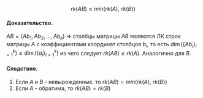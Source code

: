 $$rk(AB) \leq min(rk(A),\ rk(B))$$

#### Доказательство.

$AB = (Ab_1, Ab_2, \dots, Ab_k)$ $\Rightarrow$ столбцы матрицы $AB$ являются ЛК строк матрицы $A$ с коэффициентами координат столбцов $b_i$, то есть $\dim(\{Ab_i\}_{i=1}^k) \leq \dim(\{a_i\}_{i=1}^k)$ из чего следует $rk(AB) \leq rk(A)$.
Аналогично для $B$.

#### Следствие.

1) Если $A$ и $B$ - невырожденные, то $rk(AB) = min(rk(A),\ rk(B))$
2) Если $A$ - обратима, то $rk(AB) = rk(B)$
